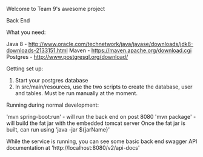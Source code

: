 
Welcome to Team 9's awesome project

Back End

What you need:

Java 8 - http://www.oracle.com/technetwork/java/javase/downloads/jdk8-downloads-2133151.html
Maven - https://maven.apache.org/download.cgi
Postgres - http://www.postgresql.org/download/

Getting set up:

1) Start your postgres database 
2) In src/main/resources, use the two scripts to create the database, user and tables. Must be run manually at the moment.

Running during normal development: 

'mvn spring-boot:run' - will run the back end on post 8080
'mvn package' - will build the fat jar with the embedded tomcat server
Once the fat jar is built, can run using 'java -jar ${jarName}'

While the service is running, you can see some basic back end swagger API documentation at 'http://localhost:8080/v2/api-docs'
